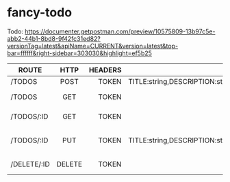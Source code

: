 # fancy-todo
Todo:
https://documenter.getpostman.com/preview/10575809-13b97c5e-abb2-44b1-8bd8-9f42fc31ed82?versionTag=latest&apiName=CURRENT&version=latest&top-bar=ffffff&right-sidebar=303030&highlight=ef5b25


|    ROUTE     |HTTP            | HEADERS  | BODY  | DESCRIPTION  |
| ------------- |:-------------:| -----:|-----:|-----:|
| /TODOS        |          POST | TOKEN |TITLE:string,DESCRIPTION:string,STATUS:string      |Create Todos |
|/TODOS        | GET      |  TOKEN |NONE |GET TODO BY ID |
| /TODOS/:ID | GET| TOKEN |NONE |GET TODOS BY ID |
| /TODOS/:ID | PUT| TOKEN |TITLE:string,DESCRIPTION:string,STATUS:string  |UPDATE CERTAIN TODO BY ID |
| /DELETE/:ID | DELETE| TOKEN |NONE  |DELETE TODO BY ID |
